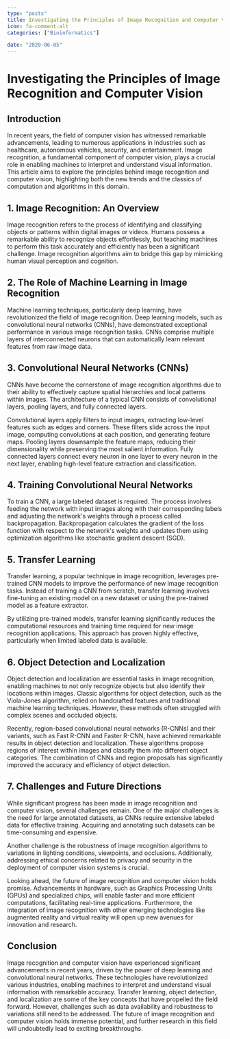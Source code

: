 ```yaml
---
type: "posts"
title: Investigating the Principles of Image Recognition and Computer Vision
icon: fa-comment-alt
categories: ["Bioinformatics"]

date: "2020-06-05"
---
```




# Investigating the Principles of Image Recognition and Computer Vision

## Introduction

In recent years, the field of computer vision has witnessed remarkable advancements, leading to numerous applications in industries such as healthcare, autonomous vehicles, security, and entertainment. Image recognition, a fundamental component of computer vision, plays a crucial role in enabling machines to interpret and understand visual information. This article aims to explore the principles behind image recognition and computer vision, highlighting both the new trends and the classics of computation and algorithms in this domain.

## 1. Image Recognition: An Overview

Image recognition refers to the process of identifying and classifying objects or patterns within digital images or videos. Humans possess a remarkable ability to recognize objects effortlessly, but teaching machines to perform this task accurately and efficiently has been a significant challenge. Image recognition algorithms aim to bridge this gap by mimicking human visual perception and cognition.

## 2. The Role of Machine Learning in Image Recognition

Machine learning techniques, particularly deep learning, have revolutionized the field of image recognition. Deep learning models, such as convolutional neural networks (CNNs), have demonstrated exceptional performance in various image recognition tasks. CNNs comprise multiple layers of interconnected neurons that can automatically learn relevant features from raw image data.

## 3. Convolutional Neural Networks (CNNs)

CNNs have become the cornerstone of image recognition algorithms due to their ability to effectively capture spatial hierarchies and local patterns within images. The architecture of a typical CNN consists of convolutional layers, pooling layers, and fully connected layers.

Convolutional layers apply filters to input images, extracting low-level features such as edges and corners. These filters slide across the input image, computing convolutions at each position, and generating feature maps. Pooling layers downsample the feature maps, reducing their dimensionality while preserving the most salient information. Fully connected layers connect every neuron in one layer to every neuron in the next layer, enabling high-level feature extraction and classification.

## 4. Training Convolutional Neural Networks

To train a CNN, a large labeled dataset is required. The process involves feeding the network with input images along with their corresponding labels and adjusting the network's weights through a process called backpropagation. Backpropagation calculates the gradient of the loss function with respect to the network's weights and updates them using optimization algorithms like stochastic gradient descent (SGD).

## 5. Transfer Learning

Transfer learning, a popular technique in image recognition, leverages pre-trained CNN models to improve the performance of new image recognition tasks. Instead of training a CNN from scratch, transfer learning involves fine-tuning an existing model on a new dataset or using the pre-trained model as a feature extractor.

By utilizing pre-trained models, transfer learning significantly reduces the computational resources and training time required for new image recognition applications. This approach has proven highly effective, particularly when limited labeled data is available.

## 6. Object Detection and Localization

Object detection and localization are essential tasks in image recognition, enabling machines to not only recognize objects but also identify their locations within images. Classic algorithms for object detection, such as the Viola-Jones algorithm, relied on handcrafted features and traditional machine learning techniques. However, these methods often struggled with complex scenes and occluded objects.

Recently, region-based convolutional neural networks (R-CNNs) and their variants, such as Fast R-CNN and Faster R-CNN, have achieved remarkable results in object detection and localization. These algorithms propose regions of interest within images and classify them into different object categories. The combination of CNNs and region proposals has significantly improved the accuracy and efficiency of object detection.

## 7. Challenges and Future Directions

While significant progress has been made in image recognition and computer vision, several challenges remain. One of the major challenges is the need for large annotated datasets, as CNNs require extensive labeled data for effective training. Acquiring and annotating such datasets can be time-consuming and expensive.

Another challenge is the robustness of image recognition algorithms to variations in lighting conditions, viewpoints, and occlusions. Additionally, addressing ethical concerns related to privacy and security in the deployment of computer vision systems is crucial.

Looking ahead, the future of image recognition and computer vision holds promise. Advancements in hardware, such as Graphics Processing Units (GPUs) and specialized chips, will enable faster and more efficient computations, facilitating real-time applications. Furthermore, the integration of image recognition with other emerging technologies like augmented reality and virtual reality will open up new avenues for innovation and research.

## Conclusion

Image recognition and computer vision have experienced significant advancements in recent years, driven by the power of deep learning and convolutional neural networks. These technologies have revolutionized various industries, enabling machines to interpret and understand visual information with remarkable accuracy. Transfer learning, object detection, and localization are some of the key concepts that have propelled the field forward. However, challenges such as data availability and robustness to variations still need to be addressed. The future of image recognition and computer vision holds immense potential, and further research in this field will undoubtedly lead to exciting breakthroughs.